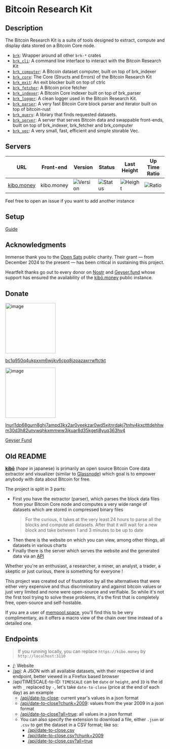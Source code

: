 # Bitcoin Research Kit

## Description

The Bitcoin Research Kit is a suite of tools designed to extract, compute and display data stored on a Bitcoin Core node.

- [`brk`](https://crates.io/crates/brk): Wrapper around all other `brk-*` crates
- [`brk_cli`](https://crates.io/crates/brk_cli): A command line interface to interact with the Bitcoin Research Kit
- [`brk_computer`](https://crates.io/crates/brk_computer): A Bitcoin dataset computer, built on top of brk_indexer
- [`brk_core`](https://crates.io/crates/brk_core): The Core (Structs and Errors) of the Bitcoin Research Kit
- [`brk_exit`](https://crates.io/crates/brk_exit): An exit blocker built on top of ctrlc
- [`brk_fetcher`](https://crates.io/crates/brk_fetcher): A Bitcoin price fetcher
- [`brk_indexer`](https://crates.io/crates/brk_indexer): A Bitcoin Core indexer built on top of brk_parser
- [`brk_logger`](https://crates.io/crates/brk_logger): A clean logger used in the Bitcoin Research Kit.
- [`brk_parser`](https://crates.io/crates/brk_parser): A very fast Bitcoin Core block parser and iterator built on top of bitcoin-rust
- [`brk_query`](https://crates.io/crates/brk_query): A library that finds requested datasets.
- [`brk_server`](https://crates.io/crates/brk_server): A server that serves Bitcoin data and swappable front-ends, built on top of brk_indexer, brk_fetcher and brk_computer
- [`brk_vec`](https://crates.io/crates/brk_vec): A very small, fast, efficient and simple storable Vec.

## Servers

| URL                                              | Front-end   | Version                                                                                                                                                                         | Status                                                                                                                                                         | Last Height                                                                                                                                                                      | Up Time Ratio                                                                                                                        |
| ------------------------------------------------ | ------ | ------------------------------------------------------------------------------------------------------------------------------------------------------------------------------- | -------------------------------------------------------------------------------------------------------------------------------------------------------------- | -------------------------------------------------------------------------------------------------------------------------------------------------------------------------------- | ------------------------------------------------------------------------------------------------------------------------------------ |
| [kibo.money](https://kibo.money)                 | kibo.money   | ![Version](https://img.shields.io/badge/dynamic/toml?url=https%3A%2F%2Fkibo.money%2FCargo.toml&query=%24.package.version&style=for-the-badge&label=%20&color=%23db9e03)         | ![Status](https://img.shields.io/uptimerobot/status/m797259009-043f6b92d4cc2deef7d13f50?style=for-the-badge&label=%20&up_color=%231cb454&down_color=%23e63636) | ![Height](https://img.shields.io/badge/dynamic/json?url=https%3A%2F%2Fkibo.money%2Fapi%2Flast-height.json&query=%24.value&style=for-the-badge&label=%20&color=%23f26610)         | ![Ratio](https://img.shields.io/uptimerobot/ratio/m797259009-043f6b92d4cc2deef7d13f50?style=for-the-badge&label=%20&color=%232f73f1) |

Feel free to open an issue if you want to add another instance

## Setup

[Guide](https://crates.io/crates/brk_cli)

## Acknowledgments

Immense thank you to the [Open Sats](https://opensats.org/) public charity. Their grant — from December 2024 to the present — has been critical in sustaining this project.

Heartfelt thanks go out to every donor on [Nostr](https://primal.net/p/npub1jagmm3x39lmwfnrtvxcs9ac7g300y3dusv9lgzhk2e4x5frpxlrqa73v44) and [Geyser.fund](https://geyser.fund/project/brk) whose support has ensured the availability of the [kibō.money](https://kibo.money) public instance.

## Donate

<img width="159" alt="image" src="https://github.com/user-attachments/assets/8bbb759f-4874-46cb-b093-b30cb30f5828">

[bc1q950q4ukpxxm6wjjkv6cpq8jzpazaxrrwftctkt](bitcoin:bc1q950q4ukpxxm6wjjkv6cpq8jzpazaxrrwftctkt)

<img width="159" alt="image" src="https://github.com/user-attachments/assets/745e39c7-be26-4f2a-90f2-54786e62ba35">

[lnurl1dp68gurn8ghj7ampd3kx2ar0veekzar0wd5xjtnrdakj7tnhv4kxctttdehhwm30d3h82unvwqhkxmmww3jkuar8d35kgetj8yuq363hv4](lightning:lnurl1dp68gurn8ghj7ampd3kx2ar0veekzar0wd5xjtnrdakj7tnhv4kxctttdehhwm30d3h82unvwqhkxmmww3jkuar8d35kgetj8yuq363hv4)

[Geyser Fund](https://geyser.fund/project/brk)

## Old README

[**kibō**](https://kibo.money) (_hope_ in japanese) is primarily an open source Bitcoin Core data extractor and visualizer (similar to [Glassnode](https://glassnode.com)) which goal is to empower anybody with data about Bitcoin for free.

The project is split in 3 parts:

- First you have the extractor (parser), which parses the block data files from your Bitcoin Core node and computes a very wide range of datasets which are stored in compressed binary files
  > For the curious, it takes at the very least 24 hours to parse all the blocks and compute all datasets. After that it will wait for a new block and take between 1 and 3 minutes to be up to date
- Then there is the website on which you can view, among other things, all datasets in various charts
- Finally there is the server which serves the website and the generated data via an [API](https://github.com/kibo-money/kibo/tree/main#endpoints)

Whether you're an enthusiast, a researcher, a miner, an analyst, a trader, a skeptic or just curious, there is something for everyone !

This project was created out of frustration by all the alternatives that were either very expensive and thus discriminatory and against bitcoin values or just very limited and none were open-source and verifiable. So while it's not the first tool trying to solve these problems, it's the first that is completely free, open-source and self-hostable.

If you are a user of [mempool.space](https://mempool.space), you'll find this to be very complimentary, as it offers a macro view of the chain over time instead of a detailed one.

## Endpoints

> If you running locally, you can replace `https://kibo.money` by `http://localhost:3110`

- [/](https://kibo.money/): Website
- [/api](https://kibo.money/api): A JSON with all available datasets, with their respective id and endpoint, better viewed in a Firefox based browser
- /api/TIMESCALE-to-ID: `TIMESCALE` can be `date` or `height`, and `ID` is the id with `_` replaced by `-`, let's take `date-to-close` (price at the end of each day) as an example
  - [/api/date-to-close](https://kibo.money/api/date-to-close): current year's values in a json format
  - [/api/date-to-close?chunk=2009](https://kibo.money/api/date-to-close?chunk=2009): values from the year 2009 in a json format
  - [/api/date-to-close?all=true](https://kibo.money/api/date-to-close?all=true): all values in a json format
  - You can also specify the extension to download a file, either `.json` or `.csv` to get the dataset in a CSV format; like so:
    - [/api/date-to-close.csv](https://kibo.money/api/date-to-close.csv)
    - [/api/date-to-close.csv?chunk=2009](https://kibo.money/api/date-to-close.csv?chunk=2009)
    - [/api/date-to-close.csv?all=true](https://kibo.money/api/date-to-close.csv?all=true)
